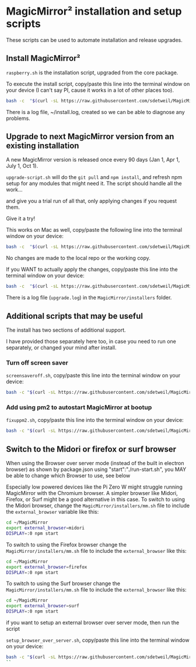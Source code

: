 # MagicMirror² installation and setup scripts


These scripts can be used to automate installation and release upgrades.

## Install MagicMirror²

`raspberry.sh` is the installation script, upgraded from the core package.

To execute the install script, copy/paste this line into the terminal window on your device (I can't say PI, cause it works in a lot of other places too).

```bash
bash -c  "$(curl -sL https://raw.githubusercontent.com/sdetweil/MagicMirror_scripts/master/raspberry.sh)"
```

There is a log file, ~/install.log, created so we can be able to diagnose any problems.

## Upgrade to next MagicMirror version from an existing installation

A new MagicMirror version is released once every 90 days (Jan 1, Apr 1, July 1, Oct 1).

`upgrade-script.sh` will do the `git pull` and `npm install`, and refresh npm setup for any modules that might need it.
The script should handle all the work…

and give you a trial run of all that, only applying changes if you request them.

Give it a try!

This works on Mac as well, copy/paste the following line into the terminal window on your device:

```bash
bash -c  "$(curl -sL https://raw.githubusercontent.com/sdetweil/MagicMirror_scripts/master/upgrade-script.sh)"
```
No changes are made to the local repo or the working copy.

If you WANT to actually apply the changes, copy/paste this line into the terminal window on your device:

```bash
bash -c  "$(curl -sL https://raw.githubusercontent.com/sdetweil/MagicMirror_scripts/master/upgrade-script.sh)" apply
```
There is a log file (`upgrade.log`)  in the `MagicMirror/installers` folder.

## Additional scripts that may be useful

The install has two sections of additional support.

I have provided those separately here too, in case you need to run one separately, or changed your mind after install.

### Turn off screen saver 

`screensaveroff.sh`, copy/paste this line into the terminal window on your device:

```bash
bash -c "$(curl -sL https://raw.githubusercontent.com/sdetweil/MagicMirror_scripts/master/screensaveroff.sh)"
```
### Add using pm2 to autostart MagicMirror at bootup

`fixuppm2.sh`, copy/paste this line into the terminal window on your device:

```bash
bash -c "$(curl -sL https://raw.githubusercontent.com/sdetweil/MagicMirror_scripts/master/fixuppm2.sh)"
```

## Switch to the Midori or firefox or surf browser
When using the Browser over server mode (instead of the built in electron browser) as shown by package.json using "start":"./run-start.sh", you MAY be able to change which Browser to use, see below

Especially low powered devices like the Pi Zero W might struggle running MagicMirror with the Chromium browser. A simpler browser like Midori, Firefox, or Surf might be a good alternative in this case. To switch to using the Midori  browser, change the `MagicMirror/installers/mm.sh` file to include the `external_browser` variable like this:

```bash
cd ~/MagicMirror
export external_browser=midori
DISPLAY=:0 npm start
```

To switch to using the Firefox browser change the `MagicMirror/installers/mm.sh` file to include the `external_browser` like this:


```bash
cd ~/MagicMirror
export external_browser=firefox
DISPLAY=:0 npm start
```

To switch to using the Surf browser change the `MagicMirror/installers/mm.sh` file to include the `external_browser` like this:


```bash
cd ~/MagicMirror
export external_browser=surf
DISPLAY=:0 npm start
```

if you want to setup an external browser over server mode, then run the script 

`setup_browser_over_server.sh`, copy/paste this line into the terminal window on your device:

```bash
bash -c "$(curl -sL https://raw.githubusercontent.com/sdetweil/MagicMirror_scripts/master/setup_browser_over_server.sh)"
``
